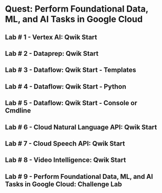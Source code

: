 # Quest: Perform Foundational Data, ML, and AI Tasks in Google Cloud

## Lab # 1 - Vertex AI: Qwik Start
## Lab # 2 - Dataprep: Qwik Start
## Lab # 3 - Dataflow: Qwik Start - Templates
## Lab # 4 - Dataflow: Qwik Start - Python
## Lab # 5 - Dataflow: Qwik Start - Console or Cmdline
## Lab # 6 - Cloud Natural Language API: Qwik Start
## Lab # 7 - Cloud Speech API: Qwik Start
## Lab # 8 - Video Intelligence: Qwik Start
## Lab # 9 - Perform Foundational Data, ML, and AI Tasks in Google Cloud: Challenge Lab




